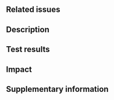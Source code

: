 ## Related issues
<!-- Mention any issues that this pull request is related (e.g., #1). Consider using the `development` field if you want to close the issue automatically when this pull request is merged. -->

## Description
<!-- Provide a detailed description of this pull request. -->

## Test results
<!-- Provide the test results and a link to the detailed results log. -->

## Impact
<!-- Describe the scope of influence of the changes, e.g., `The behavior of feature ** changes.` -->

## Supplementary information
<!-- Provide any supplementary information. -->

<!--
## Notes
- _Link the issue to any related projects if applicable._
- _Assign the appropriate member(s) to this pull request as `Assignees`._
- _Select `Reviewers` for this pull request._
- _Apply the `priority` label._
-->
